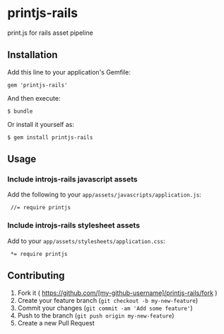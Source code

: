 # printjs-rails

print.js for rails asset pipeline

## Installation

Add this line to your application's Gemfile:

    gem 'printjs-rails'

And then execute:

    $ bundle

Or install it yourself as:

    $ gem install printjs-rails

## Usage

### Include introjs-rails javascript assets

Add the following to your `app/assets/javascripts/application.js`:

     //= require printjs

### Include introjs-rails stylesheet assets

Add to your `app/assets/stylesheets/application.css`:

     *= require printjs

## Contributing

1. Fork it ( https://github.com/[my-github-username]/printjs-rails/fork )
2. Create your feature branch (`git checkout -b my-new-feature`)
3. Commit your changes (`git commit -am 'Add some feature'`)
4. Push to the branch (`git push origin my-new-feature`)
5. Create a new Pull Request
